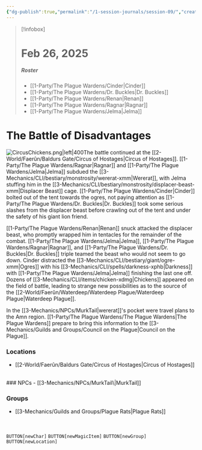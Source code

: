 ```yaml
---
{"dg-publish":true,"permalink":"/1-session-journals/session-09/","created":"2025-02-26T15:47:28.558-05:00","updated":"2025-03-13T10:06:31.395-04:00"}
---
```


>[!infobox]
># Feb 26, 2025
>##### Roster
>- [[1-Party/The Plague Wardens/Cinder\|Cinder]]
>- [[1-Party/The Plague Wardens/Dr. Buckles\|Dr. Buckles]]
>- [[1-Party/The Plague Wardens/Renan\|Renan]]
>- [[1-Party/The Plague Wardens/Ragnar\|Ragnar]]
>- [[1-Party/The Plague Wardens/Jelma\|Jelma]]
# The Battle of Disadvantages
![CircusChickens.png|left|400](/img/user/z_Assets/CircusChickens.png)The battle continued at the [[2-World/Faerûn/Baldurs Gate/Circus of Hostages\|Circus of Hostages]]. [[1-Party/The Plague Wardens/Ragnar\|Ragnar]] and [[1-Party/The Plague Wardens/Jelma\|Jelma]] subdued the [[3-Mechanics/CLI/bestiary/monstrosity/wererat-xmm\|Wererat]], with Jelma stuffing him in the [[3-Mechanics/CLI/bestiary/monstrosity/displacer-beast-xmm\|Displacer Beast]] cage. [[1-Party/The Plague Wardens/Cinder\|Cinder]] bolted out of the tent towards the ogres, not paying attention as [[1-Party/The Plague Wardens/Dr. Buckles\|Dr. Buckles]] took some serious slashes from the displacer beast before crawling out of the tent and under the safety of his giant lion friend.

[[1-Party/The Plague Wardens/Renan\|Renan]] snuck attacked the displacer beast, who promptly wrapped him in tentacles for the remainder of the combat. [[1-Party/The Plague Wardens/Jelma\|Jelma]], [[1-Party/The Plague Wardens/Ragnar\|Ragnar]], and [[1-Party/The Plague Wardens/Dr. Buckles\|Dr. Buckles]] triple teamed the beast who would not seem to go down. Cinder distracted the [[3-Mechanics/CLI/bestiary/giant/ogre-xmm\|Ogres]] with his [[3-Mechanics/CLI/spells/darkness-xphb\|Darkness]] with [[1-Party/The Plague Wardens/Jelma\|Jelma]] finishing the last one off. Dozens of [[3-Mechanics/CLI/items/chicken-xdmg\|Chickens]] appeared on the field of battle, leading to strange new possibilities as to the source of the [[2-World/Faerûn/Waterdeep/Waterdeep Plague/Waterdeep Plague\|Waterdeep Plague]].

In the [[3-Mechanics/NPCs/MurkTail\|wererat]]'s pocket were travel plans to the Amn region. [[1-Party/The Plague Wardens/The Plague Wardens\|The Plague Wardens]] prepare to bring this information to the [[3-Mechanics/Guilds and Groups/Council on the Plague\|Council on the Plague]].
<br>
### Locations
- [[2-World/Faerûn/Baldurs Gate/Circus of Hostages\|Circus of Hostages]]
<br>
### NPCs
- [[3-Mechanics/NPCs/MurkTail\|MurkTail]]
<br>

### Groups
- [[3-Mechanics/Guilds and Groups/Plague Rats\|Plague Rats]]
<br><br><br>


`BUTTON[newChar]` `BUTTON[newMagicItem]` `BUTTON[newGroup]` `BUTTON[newLocation]`